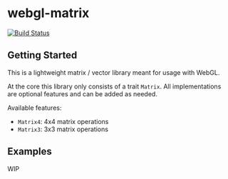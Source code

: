 webgl-matrix
============

[![Build Status](https://dev.azure.com/ackermlion/webgl-matrix/_apis/build/status/liona24.webgl-matrix?branchName=master)](https://dev.azure.com/ackermlion/webgl-matrix/_build/latest?definitionId=1&branchName=master)

## Getting Started

This is a lightweight matrix / vector library meant for usage with WebGL.

At the core this library only consists of a trait `Matrix`. All implementations are optional features and can be added as needed.

Available features:
* `Matrix4`: 4x4 matrix operations
* `Matrix3`: 3x3 matrix operations

## Examples

WIP